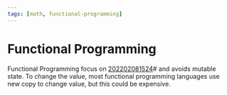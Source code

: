 ```yaml
---
tags: [math, functional-programming]
---
```


# Functional Programming

Functional Programming focus on [202202081524](202202081524.md)# and avoids mutable state. To
change the value, most functional programming languages use new copy to change
value, but this could be expensive.
